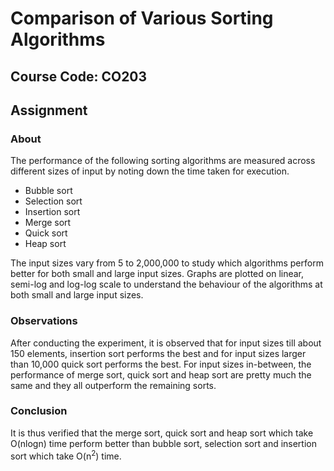 # Comparison of Various Sorting Algorithms
## Course Code: CO203
## Assignment

### About

The performance of the following sorting algorithms are measured across different sizes of input by noting down the time taken
for execution. 
* Bubble sort
* Selection sort
* Insertion sort
* Merge sort
* Quick sort
* Heap sort

The input sizes vary from 5 to 2,000,000 to study which algorithms perform better for both small and large input sizes. Graphs are plotted on linear, semi-log and log-log scale to understand the behaviour of the algorithms at both small and large input sizes.

### Observations

After conducting the experiment, it is observed that for input sizes till about 150 elements, insertion sort performs the best and for input sizes larger than 10,000 quick sort performs the best. For input sizes in-between, the performance of merge sort, quick sort and heap sort are pretty much the same and they all outperform the remaining sorts.

### Conclusion

It is thus verified that the merge sort, quick sort and heap sort which take O(nlogn) time perform better than bubble sort, selection sort and insertion sort which take O(n<sup>2</sup>) time.
